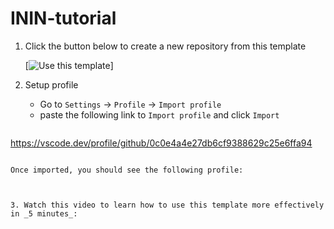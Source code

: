 # ININ-tutorial

1. Click the button below to create a new repository from this template

   [![Use this template](https://img.shields.io/badge/Use%20this%20template-2ea44f?style=for-the-badge&logo=github)]

2. Setup profile

   - Go to `Settings` -> `Profile` -> `Import profile` 
   - paste the following link to `Import profile` and click `Import`

   ```bash
 https://vscode.dev/profile/github/0c0e4a4e27db6cf9388629c25e6ffa94
   ```

   Once imported, you should see the following profile:

 

3. Watch this video to learn how to use this template more effectively in _5 minutes_:
